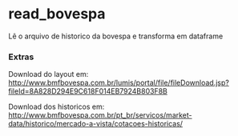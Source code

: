 # read_bovespa
Lê o arquivo de historico da bovespa e transforma em dataframe

### Extras
Download do layout em: http://www.bmfbovespa.com.br/lumis/portal/file/fileDownload.jsp?fileId=8A828D294E9C618F014EB7924B803F8B

Download dos historicos em: http://www.bmfbovespa.com.br/pt_br/servicos/market-data/historico/mercado-a-vista/cotacoes-historicas/
